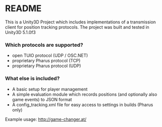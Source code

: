 # README #

This is a Unity3D Project which includes implementations of a transmission client for position tracking protocols.
The project was built and tested in Unity3D 5.1.0f3

### Which protocols are supported? ###

* open TUIO protocol (UDP / OSC.NET)
* proprietary Pharus protocol (TCP)
* proprietary Pharus protocol (UDP)

### What else is included? ###

* A basic setup for player management
* A simple evaluation module which records positions (and optionally also game events) to JSON format
* A config_tracking.xml file for easy access to settings in builds (Pharus only)

Example usage: http://game-changer.at/